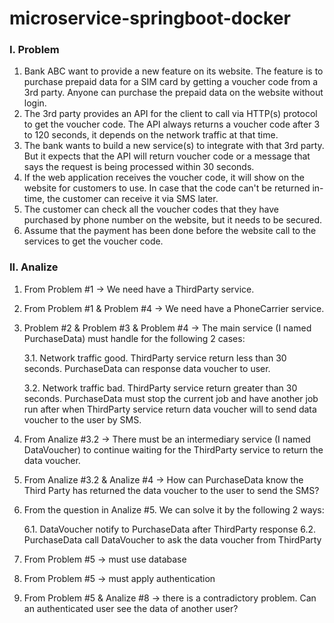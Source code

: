 # microservice-springboot-docker

### I. Problem

1. Bank ABC want to provide a new feature on its website. The feature is to purchase prepaid data for a SIM card by getting a voucher code from a 3rd party. Anyone can purchase the prepaid data on the website without login.
2. The 3rd party provides an API for the client to call via HTTP(s) protocol to get the voucher code. The API always returns a voucher code after 3 to 120 seconds, it depends on the network traffic at that time.
3. The bank wants to build a new service(s) to integrate with that 3rd party. But it expects that the API will return voucher code or a message that says the request is being processed within 30 seconds.
4. If the web application receives the voucher code, it will show on the website for customers to use. In case that the code can't be returned in-time, the customer can receive it via SMS later.
5. The customer can check all the voucher codes that they have purchased by phone number on the website, but it needs to be secured.
6. Assume that the payment has been done before the website call to the services to get the voucher code.

### II. Analize

1. From Problem #1 &#8594; We need have a ThirdParty service.

2. From Problem #1 & Problem #4 &#8594; We need have a PhoneCarrier service.

3. Problem #2 & Problem #3 & Problem #4 &#8594; The main service (I named PurchaseData) must handle for the following 2 cases:

    3.1. Network traffic good. ThirdParty service return less than 30 seconds. PurchaseData can response data voucher to user.
    
    3.2. Network traffic bad. ThirdParty service return greater than 30 seconds. PurchaseData must stop the current job and have another job run after when ThirdParty service return data voucher will to send data voucher to the user by SMS.

4. From Analize #3.2 &#8594; There must be an intermediary service (I named DataVoucher) to continue waiting for the ThirdParty service to return the data voucher.

5. From Analize #3.2 & Analize #4 &#8594; How can PurchaseData know the Third Party has returned the data voucher to the user to send the SMS?

6. From the question in Analize #5. We can solve it by the following 2 ways:

    6.1. DataVoucher notify to PurchaseData after ThirdParty response
    6.2. PurchaseData call DataVoucher to ask the data voucher from ThirdParty

7. From Problem #5 &#8594; must use database

8. From Problem #5 &#8594; must apply authentication

9. From Problem #5 & Analize #8 &#8594; there is a contradictory problem. Can an authenticated user see the data of another user?

